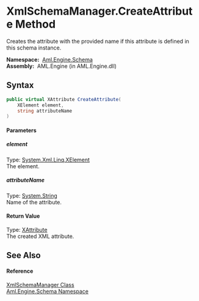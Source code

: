 XmlSchemaManager.CreateAttribute Method
=======================================
Creates the attribute with the provided name if this attribute is defined in this schema instance.

  **Namespace:**  [Aml.Engine.Schema][1]  
  **Assembly:**  AML.Engine (in AML.Engine.dll)

Syntax
------

```csharp
public virtual XAttribute CreateAttribute(
	XElement element,
	string attributeName
)
```

#### Parameters

##### *element*
Type: [System.Xml.Linq.XElement][2]  
The element.

##### *attributeName*
Type: [System.String][3]  
Name of the attribute.

#### Return Value
Type: [XAttribute][4]  
The created XML attribute.

See Also
--------

#### Reference
[XmlSchemaManager Class][5]  
[Aml.Engine.Schema Namespace][1]  

[1]: ../README.md
[2]: https://docs.microsoft.com/dotnet/api/system.xml.linq.xelement
[3]: https://docs.microsoft.com/dotnet/api/system.string
[4]: https://docs.microsoft.com/dotnet/api/system.xml.linq.xattribute
[5]: README.md
[6]: https://www.automationml.org
[7]: ../../icons/logoShade.png